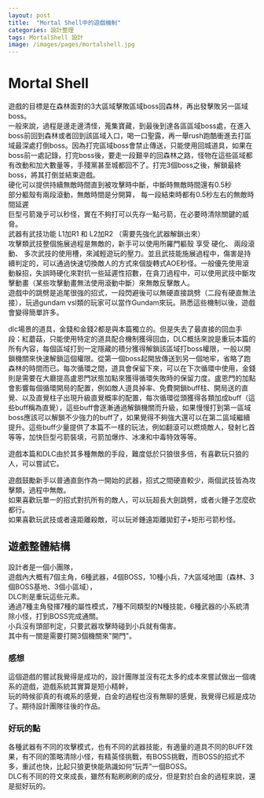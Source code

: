 ```yaml
---
layout: post
title:  "Mortal Shell中的遊戲機制"
categories: 設計整理
tags: MortalShell 設計
image: /images/pages/mortalshell.jpg
---
```


# Mortal Shell 

遊戲的目標是在森林面對的3大區域擊敗區域boss回森林，再出發擊敗另一區域boss。  
一般來說，過程是邊走邊清怪，蒐集寶藏，到最後到達各區區域boss處，在進入boss前回到森林或者回到該區域入口，喝一口聖露，再一舉rush跑酷衝進去打區域最深處打倒boss。因為打完區域boss會禁止傳送，只能使用回城道具，如果在boss前一處記錄，打完boss後，要走一段艱辛的回森林之路，怪物在這些區域都有改動和加大數量等，手殘黨甚至城都回不了。打完3個boss之後，解鎖最終boss，將其打倒並結束遊戲。  
硬化可以提供持續無敵時間直到被攻擊時中斷，中斷時無敵時間還有0.5秒  
部分軀殼有兩段滾動，無敵時間是分開算， 每一段結束時都有0.5秒左右的無敵時間延遲  
巨型弓箭幾乎可以秒怪，實在不夠打可以先存一點弓箭，在必要時清除關鍵的威脅。  
武器有武技功能 L1加R1 和 L2加R2 （需要先強化武器解鎖出來）  
攻擊類武技整個施展過程是無敵的，新手可以使用所羅門軀殼 享受 硬化、 兩段滾動、 多次武技的使用槽，來減輕遊玩的壓力。並且武技能施展過程中，傷害是持續判定的，可以通過快速切換敵人的方式來個旋轉式AOE秒怪。一般優先使用滾動躲招，失誤時硬化來對抗一些延遲性招數，在貪刀過程中，可以使用武技中斷攻擊動畫（某些攻擊動畫無法使用滾動中斷）來無敵反擊敵人。  
遊戲中的跳劈是追尾很強的招式，一段閃避後可以無硬直接跳劈（二段有硬直無法接），玩過gundam vsl類的玩家可以當作Gundam來玩。熟悉這些機制以後，遊戲會變得簡單許多。  
  
dlc場景的道具，金錢和金錢2都是與本篇獨立的。但是失去了最直接的回血手段：紅蘑菇，只能使用特定的道具配合機制獲得回血，DLC概括來說是重玩本篇的所有內容，每個區域打到一定隱藏的積分獲得解鎖該區域打boss權限，一般以開鎖機關來快速解鎖這個權限。從第一個boss起開放傳送到另一個地牢，省略了跑森林的時間而已。每次循環之間，道具會保留下來，可以在下次循環中使用，金錢則是需要在大廳提高盧恩門狀態加點來獲得循環失敗時的保留力度。盧恩門的加點會影響每個循環開局的配置，例如敵人道具掉率、免費開鎖buff柱、開局送的直覺、以及直覺柱子出現升級直覺概率的配置，每次循環從頭獲得各類加成buff（這些buff稱為直覺），這些buff會逐漸通過解鎖機關而升級，如果慢慢打到第一區域boss應該可以解鎖不少強力的buff了，如果覺得不夠強大還可以在第二區域繼續提升。這些buff少量提供了本篇不一樣的玩法，例如翻滾可以燃燒敵人，發射匕首等等，加快巨型弓箭裝填，弓箭加爆炸、冰凍和中毒特效等等。  
  
遊戲本篇和DLC由於其多種無敵的手段，難度低於只狼很多倍，有喜歡玩只狼的人，可以嘗試它。  
  

遊戲鼓勵新手以普通直劍作為一開始的武器，招式之間硬直較少，兩個武技皆為攻擊類，過程中無敵。  
如果喜歡玩單一的招式對抗所有的敵人，可以玩超長大劍跳劈，或者火錘子怎麼砍都行。  
如果喜歡玩武技或者遠距離殺敵，可以玩斧錘遠距離拋釘子+矩形弓箭秒怪。  

## 遊戲整體結構  

設計者是一個小團隊，  
遊戲內大概有7個主角，6種武器，4個BOSS，10種小兵，7大區域地圖（森林、3個BOSS基地、3個小區域），  
DLC則是重玩這些元素。  
通過7種主角發揮7種的屬性模式，7種不同類型的N種技能，6種武器的小系統清除小怪，打到BOSS完成通關。  
小兵沒有頭部判定，只要武器攻擊時碰到小兵就有傷害。  
其中有一關是需要打開3個機關來"開門"。

### 感想
這個遊戲的嘗試我覺得是成功的，設計團隊並沒有花太多的成本來嘗試做出一個魂系的遊戲，遊戲系統其實算是短小精幹，  
玩的時候卻真的有魂系的感覺，白金的過程也沒有無聊的感覺，我覺得已經是成功了。期待設計團隊往後的作品。  

### 好玩的點  
各種武器有不同的攻擊模式，也有不同的武器技能，有適量的道具不同的BUFF效果，有不同的策略清除小怪，有精英怪挑戰，有BOSS挑戰，而BOSS的招式不多，重試也快，比起只狼更快能熟識如何“玩弄”一個BOSS。  
DLC有不同的符文來成長，雖然有點刷刷刷的成分，但是對於白金的過程來說，還是挺好玩的。  
